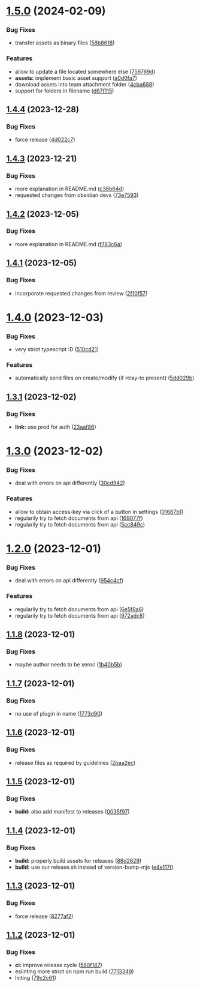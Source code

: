 # [1.5.0](https://github.com/relay-md/relay-md-obsidian-plugin/compare/1.4.4...1.5.0) (2024-02-09)


### Bug Fixes

* transfer assets as binary files ([58b8618](https://github.com/relay-md/relay-md-obsidian-plugin/commit/58b8618f739e8961cad78f9600f62ed1f8529305))


### Features

* allow to update a file located somewhere else ([759769d](https://github.com/relay-md/relay-md-obsidian-plugin/commit/759769dd43faa3ec889ad7bb3bd3063f191870e5))
* **assets:** implement basic asset support ([a0d0fa7](https://github.com/relay-md/relay-md-obsidian-plugin/commit/a0d0fa7451fc0ede7dc26368ddb7c30f85edbad0))
* download assets into team attachment folder ([4cba688](https://github.com/relay-md/relay-md-obsidian-plugin/commit/4cba6886b229e83346e0dda741fb2041bf69f8ae))
* support for folders in filename ([d67f115](https://github.com/relay-md/relay-md-obsidian-plugin/commit/d67f115d386a0e4f6cb944fa8af0a33c7e1b2013))

## [1.4.4](https://github.com/relay-md/relay-md-obsidian-plugin/compare/1.4.3...1.4.4) (2023-12-28)


### Bug Fixes

* force release ([4d022c7](https://github.com/relay-md/relay-md-obsidian-plugin/commit/4d022c7517eb7c14705b69756833b20d0860ca7c))

## [1.4.3](https://github.com/relay-md/relay-md-obsidian-plugin/compare/1.4.2...1.4.3) (2023-12-21)


### Bug Fixes

* more explanation in README.md ([c36b64d](https://github.com/relay-md/relay-md-obsidian-plugin/commit/c36b64db6afeb0329a16537367bf589c9f86c414))
* requested changes from obsidian devs ([73e7593](https://github.com/relay-md/relay-md-obsidian-plugin/commit/73e759323d3cccc5a62af0bb02b1c5f999723d77))

## [1.4.2](https://github.com/relay-md/relay-md-obsidian-plugin/compare/1.4.1...1.4.2) (2023-12-05)


### Bug Fixes

* more explanation in README.md ([f783c6a](https://github.com/relay-md/relay-md-obsidian-plugin/commit/f783c6a011f3bf8a81e7b6dcf4fc40867871d1a1))

## [1.4.1](https://github.com/relay-md/relay-md-obsidian-plugin/compare/1.4.0...1.4.1) (2023-12-05)


### Bug Fixes

* incorporate requested changes from review ([2f10f57](https://github.com/relay-md/relay-md-obsidian-plugin/commit/2f10f57f667f5fac015debcc5fb304b65d5952d2))

# [1.4.0](https://github.com/relay-md/relay-md-obsidian-plugin/compare/1.3.1...1.4.0) (2023-12-03)


### Bug Fixes

* very strict typescript :D ([510cd21](https://github.com/relay-md/relay-md-obsidian-plugin/commit/510cd218af8ea3d5856059a0f82ff194be9230f8))


### Features

* automatically send files on create/modify (if relay-to present) ([5dd029b](https://github.com/relay-md/relay-md-obsidian-plugin/commit/5dd029bf364f462417a7b6564d0e6e95fa69a5c0))

## [1.3.1](https://github.com/relay-md/relay-md-obsidian-plugin/compare/1.3.0...1.3.1) (2023-12-02)


### Bug Fixes

* **link:** use prod for auth ([23aaf86](https://github.com/relay-md/relay-md-obsidian-plugin/commit/23aaf8627d93b3a07308a33c8f2c17845caf8184))

# [1.3.0](https://github.com/relay-md/relay-md-obsidian-plugin/compare/1.2.0...1.3.0) (2023-12-02)


### Bug Fixes

* deal with errors on api differently ([30cd942](https://github.com/relay-md/relay-md-obsidian-plugin/commit/30cd942d42d6041b4f76084e8a64324999d152c6))


### Features

* allow to obtain access-key via click of a button in settings ([01687b1](https://github.com/relay-md/relay-md-obsidian-plugin/commit/01687b1c6ce09d2d3bfcf0f92e7ed98dd3255f4a))
* regularily try to fetch documents from api ([169077f](https://github.com/relay-md/relay-md-obsidian-plugin/commit/169077fdb8127c3229674cf4007cec766709cfb2))
* regularily try to fetch documents from api ([5cc849c](https://github.com/relay-md/relay-md-obsidian-plugin/commit/5cc849c853047e211a2dd873f90511ce48c002a2))

# [1.2.0](https://github.com/relay-md/relay-md-obsidian-plugin/compare/1.1.8...1.2.0) (2023-12-01)


### Bug Fixes

* deal with errors on api differently ([954c4cf](https://github.com/relay-md/relay-md-obsidian-plugin/commit/954c4cf7f113d884f1e36d92b6a5aa0d7441f155))


### Features

* regularily try to fetch documents from api ([6e5f8a6](https://github.com/relay-md/relay-md-obsidian-plugin/commit/6e5f8a6e6c75ca06eba814e2be52f0286293ec0b))
* regularily try to fetch documents from api ([972adc8](https://github.com/relay-md/relay-md-obsidian-plugin/commit/972adc8bc0df38367f06b1cc65a536315666934e))

## [1.1.8](https://github.com/relay-md/relay-md-obsidian-plugin/compare/1.1.7...1.1.8) (2023-12-01)


### Bug Fixes

* maybe author needs to be xeroc ([1b40b5b](https://github.com/relay-md/relay-md-obsidian-plugin/commit/1b40b5b5990015d783ed112e7581d9113e7f0f50))

## [1.1.7](https://github.com/relay-md/relay-md-obsidian-plugin/compare/1.1.6...1.1.7) (2023-12-01)


### Bug Fixes

* no use of plugin in name ([1773d90](https://github.com/relay-md/relay-md-obsidian-plugin/commit/1773d90cf25b647e2dbcb4d7fc656d633da3f75d))

## [1.1.6](https://github.com/relay-md/relay-md-obsidian-plugin/compare/1.1.5...1.1.6) (2023-12-01)


### Bug Fixes

* release files as required by guidelines ([2baa2ec](https://github.com/relay-md/relay-md-obsidian-plugin/commit/2baa2ecba87e7227bf1a2812748f9c73bec52a3e))

## [1.1.5](https://github.com/relay-md/relay-md-obsidian-plugin/compare/1.1.4...1.1.5) (2023-12-01)


### Bug Fixes

* **build:** also add manifest to releases ([0035f97](https://github.com/relay-md/relay-md-obsidian-plugin/commit/0035f97d8c2ffeba7e85b14110d6bc61d8d93072))

## [1.1.4](https://github.com/relay-md/relay-md-obsidian-plugin/compare/1.1.3...1.1.4) (2023-12-01)


### Bug Fixes

* **build:** properly build assets for releases ([88d2629](https://github.com/relay-md/relay-md-obsidian-plugin/commit/88d2629d8de4b99ec0aded3d1ef11c5b26880628))
* **build:** use our release.sh instead of version-bump-mjs ([e4e117f](https://github.com/relay-md/relay-md-obsidian-plugin/commit/e4e117fa5c98b73cd46340aa94c60f324c0bd8fb))

## [1.1.3](https://github.com/relay-md/relay-md-obsidian-plugin/compare/1.1.2...1.1.3) (2023-12-01)


### Bug Fixes

* force release ([8277af2](https://github.com/relay-md/relay-md-obsidian-plugin/commit/8277af2d1adafc4a450316c6c0a46acf557a81aa))

## [1.1.2](https://github.com/relay-md/relay-md-obsidian-plugin/compare/v1.1.1...v1.1.2) (2023-12-01)


### Bug Fixes

* **ci:** improve release cycle ([580f147](https://github.com/relay-md/relay-md-obsidian-plugin/commit/580f14771aab0ca54962bfb247b697a716e61d58))
* eslinting more strict on npm run build ([7713349](https://github.com/relay-md/relay-md-obsidian-plugin/commit/7713349d840560b8ee28cdee652edcb802c9b03a))
* linting ([79c2c61](https://github.com/relay-md/relay-md-obsidian-plugin/commit/79c2c61df3f4cefaaa85140c574c19721e8fb9e6))
